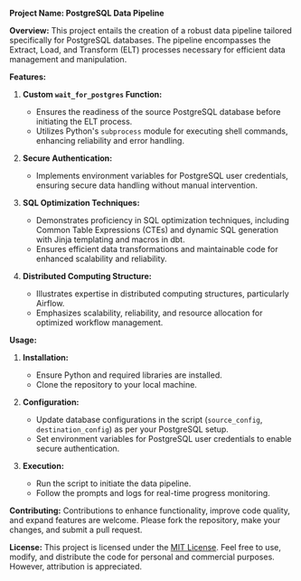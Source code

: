 **Project Name: PostgreSQL Data Pipeline**

**Overview:**
This project entails the creation of a robust data pipeline tailored specifically for PostgreSQL databases. The pipeline encompasses the Extract, Load, and Transform (ELT) processes necessary for efficient data management and manipulation.

**Features:**

1. **Custom `wait_for_postgres` Function:**
   - Ensures the readiness of the source PostgreSQL database before initiating the ELT process.
   - Utilizes Python's `subprocess` module for executing shell commands, enhancing reliability and error handling.

2. **Secure Authentication:**
   - Implements environment variables for PostgreSQL user credentials, ensuring secure data handling without manual intervention.

3. **SQL Optimization Techniques:**
   - Demonstrates proficiency in SQL optimization techniques, including Common Table Expressions (CTEs) and dynamic SQL generation with Jinja templating and macros in dbt.
   - Ensures efficient data transformations and maintainable code for enhanced scalability and reliability.

4. **Distributed Computing Structure:**
   - Illustrates expertise in distributed computing structures, particularly Airflow.
   - Emphasizes scalability, reliability, and resource allocation for optimized workflow management.

**Usage:**

1. **Installation:**
   - Ensure Python and required libraries are installed.
   - Clone the repository to your local machine.

2. **Configuration:**
   - Update database configurations in the script (`source_config`, `destination_config`) as per your PostgreSQL setup.
   - Set environment variables for PostgreSQL user credentials to enable secure authentication.

3. **Execution:**
   - Run the script to initiate the data pipeline.
   - Follow the prompts and logs for real-time progress monitoring.

**Contributing:**
Contributions to enhance functionality, improve code quality, and expand features are welcome. Please fork the repository, make your changes, and submit a pull request.

**License:**
This project is licensed under the [MIT License](https://opensource.org/licenses/MIT). Feel free to use, modify, and distribute the code for personal and commercial purposes. However, attribution is appreciated.
